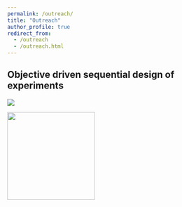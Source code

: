 ```yaml
---
permalink: /outreach/
title: "Outreach"
author_profile: true
redirect_from: 
  - /outreach
  - /outreach.html
---
```



## Objective driven sequential design of experiments

![](https://vtrappler.github.io/images/EI.png)


<img src="https://vtrappler.github.io/images/PEI.png" width="200" height="200" />
